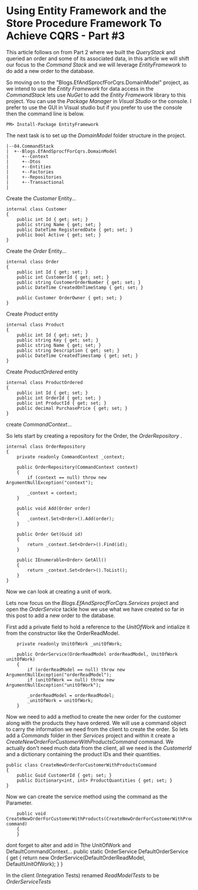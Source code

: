 # Using Entity Framework and the Store Procedure Framework To Achieve CQRS - Part #3
This article follows on from Part 2 where we built the *QueryStack* and queried an order and some of its associated data, in this article we will shift our focus to the *Command Stack* and we will leverage *EntityFramework* to do add a new order to the database.

So  moving on to the "Blogs.EfAndSprocfForCqrs.DomainModel" project, as we intend to use the *Entity Framework* for data access in the *CommandStack* lets use *NuGet* to add the *Entity Framework* library to this project. You can use the *Package Manager* in *Visual Studio* or the console. I prefer to use the GUI in Visual studio but if you prefer to use the console then the command line is  below.

    PM> Install-Package EntityFramework
    
The next task is to set up the *DomainModel* folder structure in the project.

    |--04.CommandStack
    |  +--Blogs.EfAndSprocfForCqrs.DomainModel
    |     +--Context
    |     +--Dtos
    |     +--Entities
    |     +--Factories
    |     +--Repositories
    |     +--Transactional
    |

Create the *Customer* Entity...
    
    internal class Customer
    {
        public int Id { get; set; }
        public string Name { get; set; }
        public DateTime RegisteredDate { get; set; }
        public bool Active { get; set; }
    } 
   
Create the *Order* Entity...

    internal class Order
    {
        public int Id { get; set; }
        public int CustomerId { get; set; }
        public string CustomerOrderNumber { get; set; }
        public DateTime CreatedOnTimeStamp { get; set; }

        public Customer OrderOwner { get; set; }
    }

Create *Product* entity

    internal class Product
    {
        public int Id { get; set; }
        public string Key { get; set; }
        public string Name { get; set; }
        public string Description { get; set; }
        public DateTime CreatedTimestamp { get; set; }
    }

Create *ProductOrdered* entity

    internal class ProductOrdered
    {
        public int Id { get; set; }
        public int OrderId { get; set; }
        public int ProductId { get; set; }
        public decimal PurchasePrice { get; set; }
    }


create *CommandContext*...

    
So lets start by creating a repository for the Order, the *OrderRepository* .

    internal class OrderRepository
    {
        private readonly CommandContext _context;

        public OrderRepository(CommandContext context)
        {
            if (context == null) throw new ArgumentNullException("context");

            _context = context;
        }

        public void Add(Order order)
        {
            _context.Set<Order>().Add(order);
        }

        public Order Get(Guid id)
        {
            return _context.Set<Order>().Find(id);
        }

        public IEnumerable<Order> GetAll()
        {
            return _context.Set<Order>().ToList();
        }
    }





Now we can look at creating a unit of work.


Lets now focus on the *Blogs.EfAndSprocfForCqrs.Services* project and open the *OrderService* tackle how we use what we have created so far in this post to add a new order to the database.

First add a private field to hold a reference to the *UnitOfWork* and intialize it from the constructor like the OrderReadModel. 

        private readonly UnitOfWork _unitOfWork;

        public OrderService(OrderReadModel orderReadModel, UnitOfWork unitOfWork)
        {
            if (orderReadModel == null) throw new ArgumentNullException("orderReadModel");
            if (unitOfWork == null) throw new ArgumentNullException("unitOfWork");

            _orderReadModel = orderReadModel;
            _unitOfWork = unitOfWork;
        }

Now we need to add a method to create the new order for the customer along with the products they have ordered. We will use a command object to carry the information we need from the client to create the order. So lets add a *Commands* folder in ther *Services* project and within it create a *CreateNewOrderForCustomerWithProductsCommand* command. We actually don't need much data from the client, all we need is the *CustomerId* and a dictionary containing the product IDs and their quantities.

    public class CreateNewOrderForCustomerWithProductsCommand
    {
        public Guid CustomerId { get; set; }
        public Dictionary<int, int> ProductQuantities { get; set; }
    }

Now we can create the service method using the command as the Parameter.

        public void CreateNewOrderForCustomerWithProducts(CreateNewOrderForCustomerWithProductsCommand command)
        {
        }


dont forget to alter and add in Tthe UnitOfWork and DefaultCommandContext...
        public static OrderService DefaultOrderService
        {
            get
            {
                return new OrderService(DefaultOrderReadModel, DefaultUnitOfWork);
            }
        }


In the client (Integration Tests) renamed *ReadModelTests* to be *OrderServiceTests*